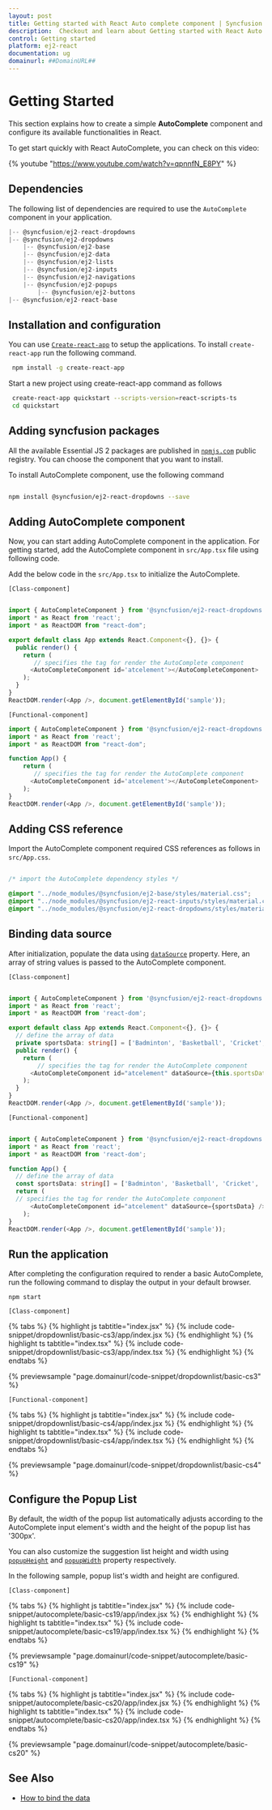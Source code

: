 ```yaml
---
layout: post
title: Getting started with React Auto complete component | Syncfusion
description:  Checkout and learn about Getting started with React Auto complete component of Syncfusion Essential JS 2 and more details.
control: Getting started 
platform: ej2-react
documentation: ug
domainurl: ##DomainURL##
---
```


# Getting Started

This section explains how to create a simple **AutoComplete** component and configure its available functionalities in React.

To get start quickly with React AutoComplete, you can check on this video:

{% youtube "https://www.youtube.com/watch?v=qpnnfN_E8PY" %}

## Dependencies

The following list of dependencies are required to use the `AutoComplete` component in your application.

```javascript
|-- @syncfusion/ej2-react-dropdowns
|-- @syncfusion/ej2-dropdowns
    |-- @syncfusion/ej2-base
    |-- @syncfusion/ej2-data
    |-- @syncfusion/ej2-lists
    |-- @syncfusion/ej2-inputs
    |-- @syncfusion/ej2-navigations
    |-- @syncfusion/ej2-popups
        |-- @syncfusion/ej2-buttons
|-- @syncfusion/ej2-react-base
```

## Installation and configuration

You can use [`Create-react-app`](https://github.com/facebook/create-react-app) to setup the applications. To install `create-react-app` run the following command.

   ```bash
    npm install -g create-react-app
   ```

Start a new project using create-react-app command as follows

   ```bash
    create-react-app quickstart --scripts-version=react-scripts-ts
    cd quickstart
  ```

## Adding syncfusion packages

All the available Essential JS 2 packages are published in [`npmjs.com`](https://www.npmjs.com/~syncfusionorg) public registry. You can choose the component that you want to install.

To install AutoComplete component, use the following command

```bash

npm install @syncfusion/ej2-react-dropdowns --save

```

## Adding AutoComplete component

Now, you can start adding AutoComplete component in the application. For getting started, add the AutoComplete component in `src/App.tsx` file using following code.

Add the below code in the `src/App.tsx` to initialize the AutoComplete.

`[Class-component]`

```ts

import { AutoCompleteComponent } from '@syncfusion/ej2-react-dropdowns';
import * as React from 'react';
import * as ReactDOM from "react-dom";

export default class App extends React.Component<{}, {}> {
  public render() {
    return (
       // specifies the tag for render the AutoComplete component
      <AutoCompleteComponent id='atcelement'></AutoCompleteComponent>
    );
  }
}
ReactDOM.render(<App />, document.getElementById('sample'));
```

`[Functional-component]`

```ts
import { AutoCompleteComponent } from '@syncfusion/ej2-react-dropdowns';
import * as React from 'react';
import * as ReactDOM from "react-dom";

function App() {
    return (
       // specifies the tag for render the AutoComplete component
      <AutoCompleteComponent id='atcelement'></AutoCompleteComponent>
    );
}
ReactDOM.render(<App />, document.getElementById('sample'));
```

## Adding CSS reference

Import the AutoComplete component required CSS references as follows in `src/App.css`.

```css

/* import the AutoComplete dependency styles */

@import "../node_modules/@syncfusion/ej2-base/styles/material.css";
@import "../node_modules/@syncfusion/ej2-react-inputs/styles/material.css";
@import "../node_modules/@syncfusion/ej2-react-dropdowns/styles/material.css";

```

## Binding data source

After initialization, populate the data using [`dataSource`](https://ej2.syncfusion.com/react/documentation/api/auto-complete/#datasource) property. Here, an array of string values is passed to the AutoComplete component.

`[Class-component]`

```ts

import { AutoCompleteComponent } from '@syncfusion/ej2-react-dropdowns';
import * as React from 'react';
import * as ReactDOM from 'react-dom';

export default class App extends React.Component<{}, {}> {
  // define the array of data
  private sportsData: string[] = ['Badminton', 'Basketball', 'Cricket', 'Football', 'Golf', 'Gymnastics', 'Hockey', 'Rugby', 'Snooker', 'Tennis'];
  public render() {
    return (
        // specifies the tag for render the AutoComplete component
      <AutoCompleteComponent id="atcelement" dataSource={this.sportsData} />
    );
  }
}
ReactDOM.render(<App />, document.getElementById('sample'));
```

`[Functional-component]`

```ts

import { AutoCompleteComponent } from '@syncfusion/ej2-react-dropdowns';
import * as React from 'react';
import * as ReactDOM from 'react-dom';

function App() {
  // define the array of data
  const sportsData: string[] = ['Badminton', 'Basketball', 'Cricket', 'Football', 'Golf', 'Gymnastics', 'Hockey', 'Rugby', 'Snooker', 'Tennis'];
  return (
  // specifies the tag for render the AutoComplete component
      <AutoCompleteComponent id="atcelement" dataSource={sportsData} />
    );
}
ReactDOM.render(<App />, document.getElementById('sample'));
```

## Run the application

After completing the configuration required to render a basic  AutoComplete, run the following command to display the output in your default browser.

```
npm start
```

`[Class-component]`

{% tabs %}
{% highlight js tabtitle="index.jsx" %}
{% include code-snippet/dropdownlist/basic-cs3/app/index.jsx %}
{% endhighlight %}
{% highlight ts tabtitle="index.tsx" %}
{% include code-snippet/dropdownlist/basic-cs3/app/index.tsx %}
{% endhighlight %}
{% endtabs %}

 {% previewsample "page.domainurl/code-snippet/dropdownlist/basic-cs3" %}

`[Functional-component]`

{% tabs %}
{% highlight js tabtitle="index.jsx" %}
{% include code-snippet/dropdownlist/basic-cs4/app/index.jsx %}
{% endhighlight %}
{% highlight ts tabtitle="index.tsx" %}
{% include code-snippet/dropdownlist/basic-cs4/app/index.tsx %}
{% endhighlight %}
{% endtabs %}

 {% previewsample "page.domainurl/code-snippet/dropdownlist/basic-cs4" %}

## Configure the Popup List

By default, the width of the popup list automatically adjusts according to the AutoComplete input element's width and the height of the popup list has '300px'.

You can also customize the suggestion list height and width using [`popupHeight`](https://ej2.syncfusion.com/react/documentation/api/auto-complete/#popupheight) and [`popupWidth`](https://ej2.syncfusion.com/react/documentation/api/auto-complete/#popupwidth) property respectively.

In the following sample, popup list's width and height are configured.

`[Class-component]`

{% tabs %}
{% highlight js tabtitle="index.jsx" %}
{% include code-snippet/autocomplete/basic-cs19/app/index.jsx %}
{% endhighlight %}
{% highlight ts tabtitle="index.tsx" %}
{% include code-snippet/autocomplete/basic-cs19/app/index.tsx %}
{% endhighlight %}
{% endtabs %}

 {% previewsample "page.domainurl/code-snippet/autocomplete/basic-cs19" %}

`[Functional-component]`

{% tabs %}
{% highlight js tabtitle="index.jsx" %}
{% include code-snippet/autocomplete/basic-cs20/app/index.jsx %}
{% endhighlight %}
{% highlight ts tabtitle="index.tsx" %}
{% include code-snippet/autocomplete/basic-cs20/app/index.tsx %}
{% endhighlight %}
{% endtabs %}

 {% previewsample "page.domainurl/code-snippet/autocomplete/basic-cs20" %}

## See Also

* [How to bind the data](https://ej2.syncfusion.com/react/documentation/auto-complete/data-binding)